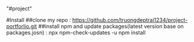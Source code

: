 "#project"

#Install
##clone my repo : https://github.com/truongdeptrai1234/project-portforlio.git
##install npm and update packages(latest version base on packages.josn) :
npx npm-check-updates -u
npm install
